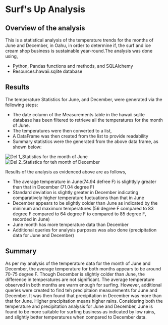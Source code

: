 # Surf's Up Analysis
## Overview of the analysis

This is a statistical analysis of the temperature trends for the months of June and December, in Oahu, in order to determine if, the surf and ice cream shop business is sustainable year-round.The analysis was done using,

- Python, Pandas functions and methods, and SQLAlchemy
- Resources:hawaii.sqlite database

## Results

The temperature Statistics for June, and December, were generated via the following steps:

- The date column of the Measurements table in the hawaii.sqlite database has been filtered to retrieve all the temperatures for the month of June. 
- The temperatures were then converted to a list, 
- A DataFrame was then created from the list to provide readability
- Summary statistics were the generated from the above data frame, as shown below:
 

 ![Del 1_Statistics for the month of June](https://user-images.githubusercontent.com/89427676/139596861-db780f95-93b2-419e-92cd-1242268fdd56.PNG)
 ![Del 2_Statistics for teh month of December](https://user-images.githubusercontent.com/89427676/139596872-0e4207e1-144a-4dcd-a507-89a4361ee328.PNG)

 Results of the analysis as evidenced above are as follows,
 
 - The average temperature in June(74.94 defree F) is slightlyly greater than that in December (71.04 degree F)
 - Standard deviation is slightly greater in December indicating comparatively higher temperature fuctuations than that in June
 - December appears to be slightly colder than June as indicated by the minimum and maximum temperatures (56 degree F compared to 83 degree F compared to 64 degree F to  compared to 85 degree F, recorded in June)
 - June month has more temperature data than December
 - Additional queries for analysis purposes was also done (precipitation data for June and December)

## Summary

As per my analysis of the temperature data for the month of June and December, the average temperature for both months appears to be around 70-75 degree F. Though December is slightly colder than June, the difference in temperatures are not significant. The average temperature observed in both months are warm enough for surfing. However, additional queries were created to find teh precipitaion measurements for June and December. It was then found that precipitation in December was more than that for June. Higher precipitation means higher rains. Considering both the temperature and precipitation analysis for June and December, June is found to be more suitable for surfing business as indicated by low rains, and slightly better temperatures when compared to December data.


